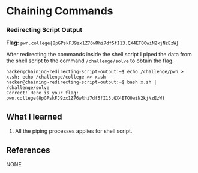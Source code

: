 # Chaining Commands

### Redirecting Script Output 

**Flag:** `pwn.college{8pGPskFJ9zx1Z76wRhi7df5fI13.QX4ETO0wiN2kjNzEzW}`

After redirecting the commands inside the shell script I piped the data from the shell script to the command `/challenge/solve` to obtain the flag.

```
hacker@chaining~redirecting-script-output:~$ echo /challenge/pwn > x.sh; echo /challenge/college >> x.sh 
hacker@chaining~redirecting-script-output:~$ bash x.sh | /challenge/solve
Correct! Here is your flag:
pwn.college{8pGPskFJ9zx1Z76wRhi7df5fI13.QX4ETO0wiN2kjNzEzW}
```

## What I learned

1. All the piping processes applies for shell script.

## References

NONE
